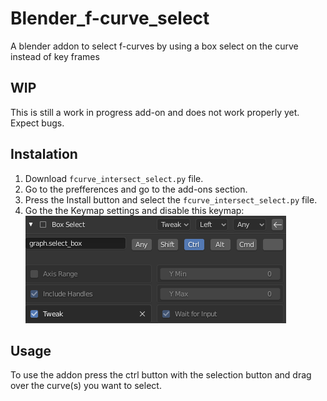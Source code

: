 # Blender_f-curve_select
A blender addon to select f-curves by using a box select on the curve instead of key frames

## **WIP**
This is still a work in progress add-on and does not work properly yet. Expect bugs.

## Instalation
1. Download `fcurve_intersect_select.py` file.
2. Go to the prefferences and go to the add-ons section.
3. Press the Install button and select the `fcurve_intersect_select.py` file.
4. Go the the Keymap settings and disable this keymap: ![Graph editor keymap](https://github.com/rubeste/Blender_f-curve_select/blob/master/Keymap.png)

## Usage
To use the addon press the ctrl button with the selection button and drag over the curve(s) you want to select.